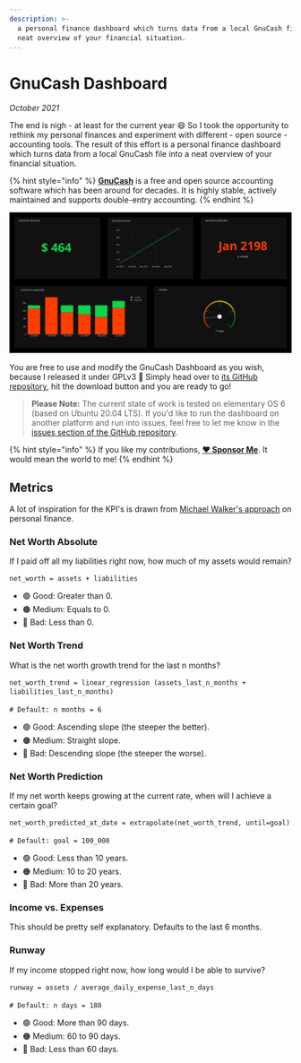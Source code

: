 ```yaml
---
description: >-
  a personal finance dashboard which turns data from a local GnuCash file into a
  neat overview of your financial situation.
---
```


# GnuCash Dashboard

_October 2021_

The end is nigh - at least for the current year :smile: So I took the opportunity to rethink my personal finances and experiment with different - open source - accounting tools. The result of this effort is a personal finance dashboard which turns data from a local GnuCash file into a neat overview of your financial situation.

{% hint style="info" %}
[**GnuCash**](https://gnucash.org) is a free and open source accounting software which has been around for decades. It is highly stable, actively maintained and supports double-entry accounting.
{% endhint %}

![This is how the GnuCash Dashboard looks like](../.gitbook/assets/GnuCash-Dashboard-Screenshot.png)

You are free to use and modify the GnuCash Dashboard as you wish, because I released it under GPLv3 :tada: Simply head over to [its GitHub repository](https://github.com/marbetschar/GnuCash-Dashboard), hit the download button and you are ready to go!

> **Please Note:** The current state of work is tested on elementary OS 6 (based on Ubuntu 20.04 LTS). If you'd like to run the dashboard on another platform and run into issues, feel free to let me know in the [issues section of the GitHub repository](https://github.com/marbetschar/GnuCash-Dashboard/issues).

{% hint style="info" %}
If you like my contributions, [**❤️ Sponsor Me**](https://github.com/sponsors/marbetschar). It would mean the world to me!
{% endhint %}

## Metrics

A lot of inspiration for the KPI's is drawn from [Michael Walker's approach](https://memo.barrucadu.co.uk/personal-finance.html) on personal finance.

### Net Worth Absolute

If I paid off all my liabilities right now, how much of my assets would remain?

```
net_worth = assets + liabilities
```

* 🟢 Good: Greater than 0.
* 🟠 Medium: Equals to 0.
* 🔴 Bad: Less than 0.

### Net Worth Trend

What is the net worth growth trend for the last n months?

```
net_worth_trend = linear_regression (assets_last_n_months + liabilities_last_n_months)

# Default: n months = 6
```

* 🟢 Good: Ascending slope (the steeper the better).
* 🟠 Medium: Straight slope.
* 🔴 Bad: Descending slope (the steeper the worse).

### Net Worth Prediction

If my net worth keeps growing at the current rate, when will I achieve a certain goal?

```
net_worth_predicted_at_date = extrapolate(net_worth_trend, until=goal)

# Default: goal = 100_000
```

* 🟢 Good: Less than 10 years.
* 🟠 Medium: 10 to 20 years.
* 🔴 Bad: More than 20 years.

### Income vs. Expenses

This should be pretty self explanatory. Defaults to the last 6 months.

### Runway

If my income stopped right now, how long would I be able to survive?

```
runway = assets / average_daily_expense_last_n_days

# Default: n days = 180
```

* 🟢 Good: More than 90 days.
* 🟠 Medium: 60 to 90 days.
* 🔴 Bad: Less than 60 days.

